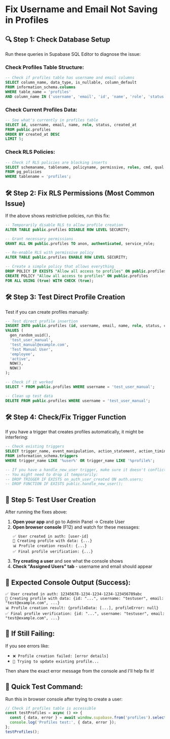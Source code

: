# Fix Username and Email Not Saving in Profiles

## 🔍 **Step 1: Check Database Setup**

Run these queries in Supabase SQL Editor to diagnose the issue:

### Check Profiles Table Structure:
```sql
-- Check if profiles table has username and email columns
SELECT column_name, data_type, is_nullable, column_default
FROM information_schema.columns 
WHERE table_name = 'profiles' 
AND column_name IN ('username', 'email', 'id', 'name', 'role', 'status');
```

### Check Current Profiles Data:
```sql
-- See what's currently in profiles table
SELECT id, username, email, name, role, status, created_at 
FROM public.profiles 
ORDER BY created_at DESC 
LIMIT 5;
```

### Check RLS Policies:
```sql
-- Check if RLS policies are blocking inserts
SELECT schemaname, tablename, policyname, permissive, roles, cmd, qual 
FROM pg_policies 
WHERE tablename = 'profiles';
```

## 🛠️ **Step 2: Fix RLS Permissions (Most Common Issue)**

If the above shows restrictive policies, run this fix:

```sql
-- Temporarily disable RLS to allow profile creation
ALTER TABLE public.profiles DISABLE ROW LEVEL SECURITY;

-- Grant necessary permissions
GRANT ALL ON public.profiles TO anon, authenticated, service_role;

-- Re-enable RLS with permissive policy
ALTER TABLE public.profiles ENABLE ROW LEVEL SECURITY;

-- Create a simple policy that allows everything
DROP POLICY IF EXISTS "Allow all access to profiles" ON public.profiles;
CREATE POLICY "Allow all access to profiles" ON public.profiles
FOR ALL USING (true) WITH CHECK (true);
```

## 🛠️ **Step 3: Test Direct Profile Creation**

Test if you can create profiles manually:

```sql
-- Test direct profile insertion
INSERT INTO public.profiles (id, username, email, name, role, status, created_at, updated_at)
VALUES (
  gen_random_uuid(),
  'test_user_manual',
  'test_manual@example.com',
  'Test Manual User',
  'employee',
  'active',
  NOW(),
  NOW()
);

-- Check if it worked
SELECT * FROM public.profiles WHERE username = 'test_user_manual';

-- Clean up test data
DELETE FROM public.profiles WHERE username = 'test_user_manual';
```

## 🛠️ **Step 4: Check/Fix Trigger Function**

If you have a trigger that creates profiles automatically, it might be interfering:

```sql
-- Check existing triggers
SELECT trigger_name, event_manipulation, action_statement, action_timing
FROM information_schema.triggers 
WHERE trigger_name LIKE '%user%' OR trigger_name LIKE '%profile%';

-- If you have a handle_new_user trigger, make sure it doesn't conflict
-- You might need to drop it temporarily:
-- DROP TRIGGER IF EXISTS on_auth_user_created ON auth.users;
-- DROP FUNCTION IF EXISTS public.handle_new_user();
```

## 🎯 **Step 5: Test User Creation**

After running the fixes above:

1. **Open your app** and go to Admin Panel → Create User
2. **Open browser console** (F12) and watch for these messages:
   ```
   ✅ User created in auth: [user-id]
   📝 Creating profile with data: {...}
   📊 Profile creation result: {...}
   ✅ Final profile verification: {...}
   ```
3. **Try creating a user** and see what the console shows
4. **Check "Assigned Users" tab** - username and email should appear

## 🚨 **Expected Console Output (Success):**

```
✅ User created in auth: 12345678-1234-1234-1234-123456789abc
📝 Creating profile with data: {id: "...", username: "testuser", email: "test@example.com", ...}
📊 Profile creation result: {profileData: [...], profileError: null}
✅ Final profile verification: {id: "...", username: "testuser", email: "test@example.com", ...}
```

## 🚨 **If Still Failing:**

If you see errors like:
- `❌ Profile creation failed: [error details]`
- `🔄 Trying to update existing profile...`

Then share the exact error message from the console and I'll help fix it!

## 🎯 **Quick Test Command:**

Run this in browser console after trying to create a user:

```javascript
// Check if profiles table is accessible
const testProfiles = async () => {
  const { data, error } = await window.supabase.from('profiles').select('*').limit(5);
  console.log('Profiles test:', { data, error });
};
testProfiles();
```